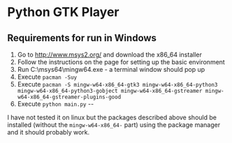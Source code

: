 # Python GTK Player

## Requirements for run in Windows

1. Go to http://www.msys2.org/ and download the x86_64 installer
2. Follow the instructions on the page for setting up the basic environment
3. Run C:\msys64\mingw64.exe - a terminal window should pop up
4. Execute `pacman -Suy`
5. Execute `pacman -S mingw-w64-x86_64-gtk3 mingw-w64-x86_64-python3 mingw-w64-x86_64-python3-gobject mingw-w64-x86_64-gstreamer mingw-w64-x86_64-gstreamer-plugins-good`
6. Execute `python main.py`
--

I have not tested it on linux but the packages described above should be installed (without the `mingw-w64-x86_64-` part) using the package manager and it should probably work.

